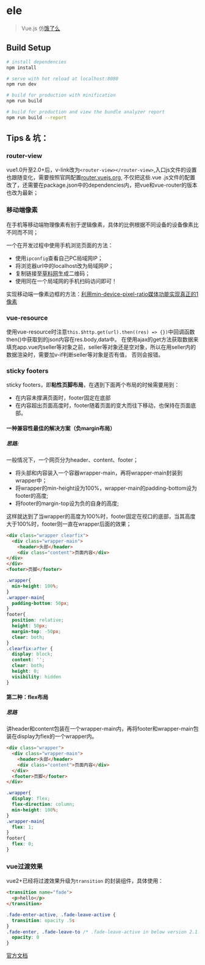 # ele

> Vue.js 仿[饿了么](https://h5.ele.me)

## Build Setup

``` bash
# install dependencies
npm install

# serve with hot reload at localhost:8080
npm run dev

# build for production with minification
npm run build

# build for production and view the bundle analyzer report
npm run build --report
```

## Tips & 坑：

### router-view
vue1.0升至2.0+后，v-link改为`<router-view></router-view>`,入口js文件的设置也跟随变化，需要按照官网配置[router.vuejs.org](https://router.vuejs.org/zh-cn/essentials/getting-started.html),
不仅把这些.vue .js文件的配置改了，还需要在package.json中的dependencies内，把vue和vue-router的版本也改为最新；
### 移动端像素
在手机等移动端物理像素有别于逻辑像素，具体的比例根据不同设备的设备像素比不同而不同；

一个在开发过程中使用手机浏览页面的方法：
- 使用`ipconfig`查看自己PC局域网IP；
- 将浏览器url中的localhost改为局域网IP；
- 复制链接至[草料网](https://cli.im/)生成二维码；
- 使用同在一个局域网的手机扫码访问即可！

实现移动端一像素边框的方法：[利用min-device-pixel-ratio媒体功能实现真正的1像素](http://blog.csdn.net/zzxboy1/article/details/56016475)

### vue-resource
使用vue-resource时注意`this.$http.get(url).then((res) => {})`中回调函数then()中获取到的json内容在res.body,data中。
在使用ajax的get方法获取数据来填充app.vue内seller等对象之前，seller等对象还是空对象，所以在用seller内的数据渲染时，需要加v-if判断seller等对象是否有值，
否则会报错。

### sticky footers
sticky footers，即**粘性页脚布局**，在遇到下面两个布局的时候需要用到：
- 在内容未撑满页面时，footer固定在底部 
- 在内容超出页面高度时，footer随着页面的变大而往下移动，也保持在页面底部。

#### 一种兼容性最佳的解决方案（负margin布局）
##### 思路:
 一般情况下，一个网页分为header、content、footer；
 - 将头部和内容装入一个容器wrapper-main，再将wrapper-main封装到wrapper中；
 - 将wrapper的min-height设为100%，wrapper-main的padding-bottom设为footer的高度;
 - 将footer的margin-top设为负的自身的高度;
 
 这样就达到了当wrapper的高度为100%时，footer固定在视口的底部，当其高度大于100%时，footer则一直在wrapper后面的效果；
```html
<div class="wrapper clearfix">
  <div class="wrapper-main">
    <header>头部</header>
    <div class="content">页面内容</div>  
</div>
</div>
<footer>页脚</footer>
```
```css
.wrapper{
  min-height: 100%;
}
.wrapper-main{
  padding-bottom: 50px;
}
footer{
  position: relative;
  height: 50px;
  margin-top: -50px;
  clear: both;
}
.clearfix:after {
  display: block;
  content: '';
  clear: both;
  height: 0;
  visibility: hidden
}
```
#### 第二种：flex布局
##### 思路
讲header和content包装在一个wrapper-main内，再将footer和wrapper-main包装在display为flex的一个wrapper内。
```html
<div class="wrapper">
  <div class="wrapper-main">
    <header>头部</header>
    <div class="content">页面内容</div>
  </div>
  <footer>页脚</footer>
</div>
```
```css
.wrapper{
  display: flex;
  flex-direction: column;
  min-height: 100%;
}
.wrapper-main{
  flex: 1;
}
footer{
  flex: 0;
}
```
### vue过渡效果
vue2+已经将过渡效果升级为`transition` 的封装组件，具体使用：
```html
<transition name="fade">
  <p>hello</p>
</transition>
```
```css
.fade-enter-active, .fade-leave-active {
  transition: opacity .5s
}
.fade-enter, .fade-leave-to /* .fade-leave-active in below version 2.1.8 */ {
  opacity: 0
}
```
[官方文档](https://cn.vuejs.org/v2/guide/transitions.html)
